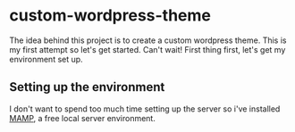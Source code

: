 # custom-wordpress-theme
The idea behind this project is to create a custom wordpress theme. This is my first attempt so let's get started. Can't wait! First thing first, let's get my environment set up.

## Setting up the environment
I don't want to spend too much time setting up the server so i've installed [MAMP](https://www.mamp.info/en/downloads/), a free local server environment.